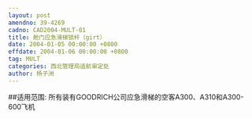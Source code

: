 ```yaml
---
layout: post
amendno: 39-4269
cadno: CAD2004-MULT-01
title: 舱门应急滑梯锁杆（girt）
date: 2004-01-05 00:00:00 +0800
effdate: 2004-01-06 00:00:00 +0800
tag: MULT
categories: 西北管理局适航审定处
author: 杨子洲
---
```


##适用范围:
所有装有GOODRICH公司应急滑梯的空客A300、A310和A300-600飞机

